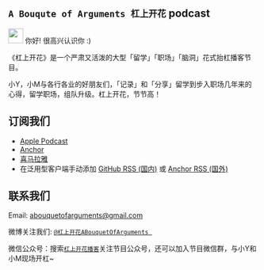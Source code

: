 ## `A Bouqute of Arguments 杠上开花` podcast

<img src="https://emma-oc.github.io/podcast-host/img/logo.jpg" height="30" width="30"> 你好! 很高兴认识你 :)

《杠上开花》是一个严肃又活泼的大型「留学」「职场」「脑洞」花式抬杠播客节目。

小Y，小M与各行各业的好朋友们，「记录」和「分享」留学到步入职场几年来的心得，留学职场，组队升级。杠上开花，节节高！

## 订阅我们
* [Apple Podcast](https://podcasts.apple.com/us/podcast/%E6%9D%A0%E4%B8%8A%E5%BC%80%E8%8A%B1-a-bouquet-of-arguments/id1523066220)
* [Anchor](https://anchor.fm/a-bouquet-of-arguments)
* [喜马拉雅](https://www.ximalaya.com/gerenchengzhang/39801152/)
* 在泛用型客户端手动添加 [GitHub RSS (国内)](feed.xml) 或 [Anchor RSS (国外)](https://anchor.fm/s/2aa384a8/podcast/rss)

## 联系我们

Email:  [abouquetofarguments@gmail.com](mailto:abouquetofarguments@gmail.com) 

微博关注我们: [`@杠上开花ABouquetOfArguments `](https://www.weibo.com/u/7478127455) 

微信公众号：搜索[`杠上开花播客`](https://mp.weixin.qq.com/s/U-lGx468O335zqyKe0n5xA)关注节目公众号，还可以加入节目微信群，与小Y和小M现场开杠~